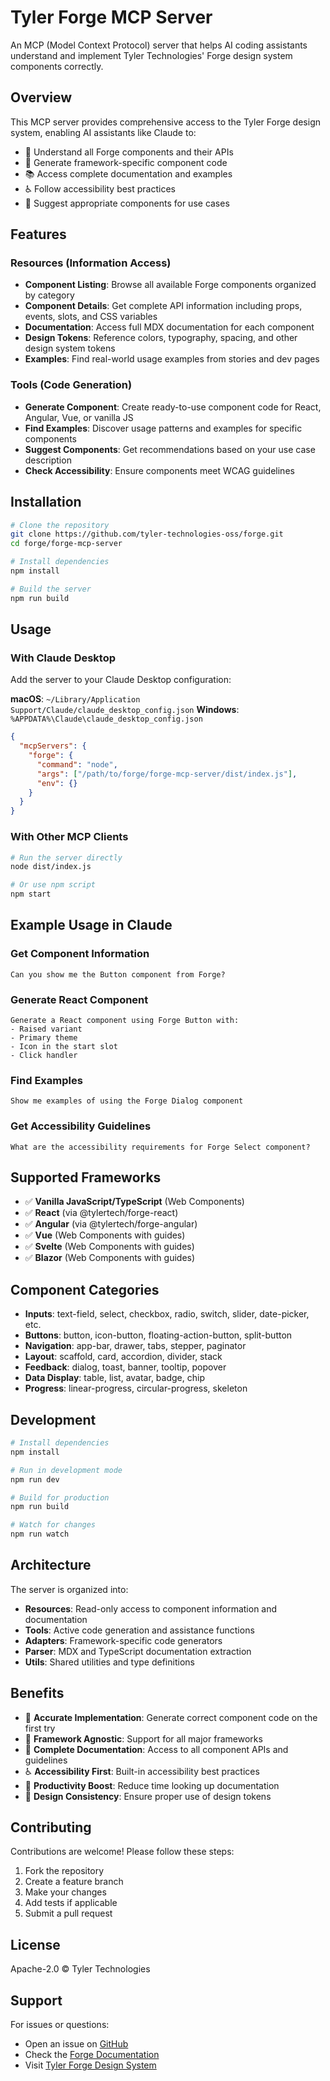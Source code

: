 # Tyler Forge MCP Server

An MCP (Model Context Protocol) server that helps AI coding assistants understand and implement Tyler Technologies' Forge design system components correctly.

## Overview

This MCP server provides comprehensive access to the Tyler Forge design system, enabling AI assistants like Claude to:

- 🎨 Understand all Forge components and their APIs
- 🚀 Generate framework-specific component code
- 📚 Access complete documentation and examples
- ♿ Follow accessibility best practices
- 🎯 Suggest appropriate components for use cases

## Features

### Resources (Information Access)

- **Component Listing**: Browse all available Forge components organized by category
- **Component Details**: Get complete API information including props, events, slots, and CSS variables  
- **Documentation**: Access full MDX documentation for each component
- **Design Tokens**: Reference colors, typography, spacing, and other design system tokens
- **Examples**: Find real-world usage examples from stories and dev pages

### Tools (Code Generation)

- **Generate Component**: Create ready-to-use component code for React, Angular, Vue, or vanilla JS
- **Find Examples**: Discover usage patterns and examples for specific components
- **Suggest Components**: Get recommendations based on your use case description
- **Check Accessibility**: Ensure components meet WCAG guidelines

## Installation

```bash
# Clone the repository
git clone https://github.com/tyler-technologies-oss/forge.git
cd forge/forge-mcp-server

# Install dependencies
npm install

# Build the server
npm run build
```

## Usage

### With Claude Desktop

Add the server to your Claude Desktop configuration:

**macOS**: `~/Library/Application Support/Claude/claude_desktop_config.json`
**Windows**: `%APPDATA%\Claude\claude_desktop_config.json`

```json
{
  "mcpServers": {
    "forge": {
      "command": "node",
      "args": ["/path/to/forge/forge-mcp-server/dist/index.js"],
      "env": {}
    }
  }
}
```

### With Other MCP Clients

```bash
# Run the server directly
node dist/index.js

# Or use npm script
npm start
```

## Example Usage in Claude

### Get Component Information
```
Can you show me the Button component from Forge?
```

### Generate React Component
```
Generate a React component using Forge Button with:
- Raised variant
- Primary theme
- Icon in the start slot
- Click handler
```

### Find Examples
```
Show me examples of using the Forge Dialog component
```

### Get Accessibility Guidelines
```
What are the accessibility requirements for Forge Select component?
```

## Supported Frameworks

- ✅ **Vanilla JavaScript/TypeScript** (Web Components)
- ✅ **React** (via @tylertech/forge-react)
- ✅ **Angular** (via @tylertech/forge-angular)
- ✅ **Vue** (Web Components with guides)
- ✅ **Svelte** (Web Components with guides)
- ✅ **Blazor** (Web Components with guides)

## Component Categories

- **Inputs**: text-field, select, checkbox, radio, switch, slider, date-picker, etc.
- **Buttons**: button, icon-button, floating-action-button, split-button
- **Navigation**: app-bar, drawer, tabs, stepper, paginator
- **Layout**: scaffold, card, accordion, divider, stack
- **Feedback**: dialog, toast, banner, tooltip, popover
- **Data Display**: table, list, avatar, badge, chip
- **Progress**: linear-progress, circular-progress, skeleton

## Development

```bash
# Install dependencies
npm install

# Run in development mode
npm run dev

# Build for production
npm run build

# Watch for changes
npm run watch
```

## Architecture

The server is organized into:

- **Resources**: Read-only access to component information and documentation
- **Tools**: Active code generation and assistance functions
- **Adapters**: Framework-specific code generators
- **Parser**: MDX and TypeScript documentation extraction
- **Utils**: Shared utilities and type definitions

## Benefits

- 🎯 **Accurate Implementation**: Generate correct component code on the first try
- 🔄 **Framework Agnostic**: Support for all major frameworks
- 📖 **Complete Documentation**: Access to all component APIs and guidelines
- ♿ **Accessibility First**: Built-in accessibility best practices
- 🚀 **Productivity Boost**: Reduce time looking up documentation
- 🎨 **Design Consistency**: Ensure proper use of design tokens

## Contributing

Contributions are welcome! Please follow these steps:

1. Fork the repository
2. Create a feature branch
3. Make your changes
4. Add tests if applicable
5. Submit a pull request

## License

Apache-2.0 © Tyler Technologies

## Support

For issues or questions:
- Open an issue on [GitHub](https://github.com/tyler-technologies-oss/forge/issues)
- Check the [Forge Documentation](https://forge.tylerdev.io/)
- Visit [Tyler Forge Design System](https://forge.tylertech.com/)